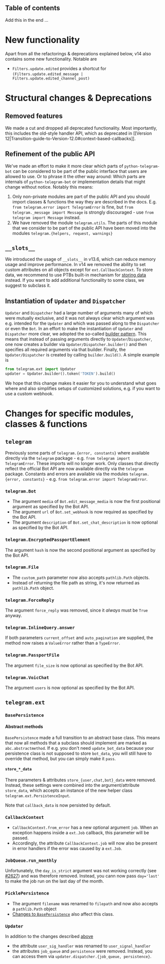 ## Table of contents

Add this in the end …

# New functionality

Apart from all the refactorings & deprecations explained below, v14 also contains some new functionality. Notable are

* `Filters.update.edited` provides a shortcut for `(Filters.update.edited_message | Filters.update.edited_channel_post)`

# Structural changes & Deprecations

## Removed features

We made a cut and dropped all deprecated functionality. Most importantly, this includes the old-style handler API, which as deprecated in [[Version 12|Transition-guide-to-Version-12.0#context-based-callbacks]]. 

##  Refinement of the public API

We've made an effort to make it more clear which parts of `python-telegram-bot` can be considered to be part of the public interface that users are allowed to use. Or to phrase it the other way around: Which parts are internals of `python-telegram-bot` or implementation details that might change without notice. Notably this means:

1. Only non-private modules are part of the public API and you should import classes & functions the way they are described in the docs. E.g. `from telegram.error import TelegramError` is fine, but `from telegram._message import Message` is strongly discouraged - use `from telegram import Message` instead.
2. We have removed the module `telegram.utils`. The parts of this module that we consider to be part of the public API have been moved into the modules `telegram.{helpers, request, warnings}`

## `__slots__`

We introduced the usage of `__slots__` in v13.6, which can reduce memory usage and improve performance. In v14 we removed the ability to set custom attributes on all objects except for `ext.CallbackContext`. To store data, we recommend to use PTBs built-in mechanism for [storing data](Storing-bot,-user-and-chat-related-data) instead. If you want to add additional functionality to some class, we suggest to subclass it.

## Instantiation of `Updater` and `Dispatcher`

`Updater` and `Dispatcher` had a large number of arguments many of which were mutually exclusive, and it was not always clear which argument was e.g. intended for the `Updater` and which was passed along to the `Dispatcher` or even the `Bot`.
In an effort to make the instantiation of `Updater` and `Dispatcher` more clear, we adopted the so-called [builder pattern](https://en.wikipedia.org/wiki/Builder_pattern).
This means that instead of passing arguments directly to `Updater`/`Dispatcher`, one now creates a builder via `Updater/Dispatcher.builder()` and then specifies all required arguments via that builder.
Finally, the `Updater/Dispatcher` is created by calling `builder.build()`. A simple example is
```python
from telegram.ext import Updater
updater = Updater.builder().token('TOKEN').build()
```

We hope that this change makes it easier for you to understand what goes where and also simplifies setups of customized solutions, e.g. if you want to use a custom webhook.  

# Changes for specific modules, classes & functions

## `telegram`

Previously some parts of `telegram.{error, constants}` where available directly via the `telegram` package - e.g. `from telegram import TelegramError`. These imports will no longer work. Only classes that directly reflect the official Bot API are now available directly via the `telegram` package. Constants and errors are available via the modules `telegram.{error, constants}` - e.g. `from telegram.error import TelegramError`.

### `telegram.Bot`

* The argument `media` of `Bot.edit_message_media` is now the first positional argument as specified by the Bot API.
* The argument `url` of `Bot.set_webhook` is now required as specified by the Bot API.
* The argument `description` of `Bot.set_chat_description` is now optional as specified by the Bot API.

### `telegram.EncryptedPassportElement`

The argument `hash` is now the second positional argument as specified by the Bot API.

### `telegram.File`

* The `custom_path` parameter now also accepts `pathlib.Path` objects.
* Instead of returning the file path as string, it's now returned as `pathlib.Path` object.

### `telegram.ForceReply`

The argument `force_reply` was removed, since it *always* must be `True` anyway.

### `telegram.InlineQuery.answer`

If both parameters `current_offset` and `auto_pagination` are supplied, the method now raises a `ValueError` rather than a `TypeError`.

### `telegram.PassportFile`

The argument `file_size` is now optional as specified by the Bot API.

### `telegram.VoicChat`

The argument `users` is now optional as specified by the Bot API.

## `telegram.ext`

### `BasePersistence`

#### Abstract methods

`BasePersistence` made a full transition to an abstract base class. This means that now all methods that a subclass should implement are marked as `abc.abstractmethod`. If e.g. you don't need `update_bot_data` because your persistence class is not supposed to store `bot_data`, you will still have to override that method, but you can simply make it `pass`.

#### `store_*_data`

There parameters & attributes `store_{user,chat,bot}_data` were removed. Instead, these settings were combined into the argument/attribute `store_data`, which accepts an instance of the new helper class `telegram.ext.PersistenceInput`.

Note that `callback_data` is now persisted by default.

### `CallbackContext`

* `CallbackContext.from_error` has a new optional argument `job`. When an exception happens inside a `ext.Job` callback, this parameter will be passed.
* Accordingly, the attribute `CallbackContext.job` will now also be present in error handlers if the error was caused by a `ext.Job`. 

### `JobQueue.run_monthly`

Unfortunately, the `day_is_strict` argument was not working correctly (see [#2627](../issues/2627)) and was therefore removed. Instead, you cann now pass `day='last'` to make the job run on the last day of the month. 

### `PicklePersistence`

* The argument `filename` was renamed to `filepath` and now also accepts a `pathlib.Path` object
* [Changes to `BasePersistence`](#basepersistence) also affect this class.

### `Updater`

In addition to the changes described [above](#instantiation-of-updater-and-dispatcher)

* the attribute `user_sig_handler` was renamed to `user_signal_handler`
* the attributes `job_queue` and `persistence` were removed. Instead, you can access them via `updater.dispatcher.{job_queue, persistence}`.
